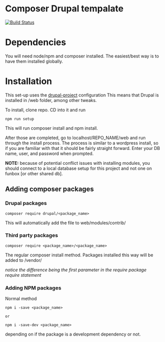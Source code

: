 # Composer Drupal tempalate

[![Build Status](https://travis-ci.org/drupal-composer/drupal-project.svg?branch=8.x)](https://travis-ci.org/drupal-composer/drupal-project)

# Dependencies
You will need node/npm and composer installed. The easiest/best way is to have them installed globally.

# Installation
This set-up uses the [drupal-project](https://github.com/drupal-composer/drupal-project) configuration
This means that Drupal is installed in /web folder, among other tweaks.

To install, clone repo. CD into it and run
```shell
npm run setup
```

This will run composer install and npm install.

After those are completed, go to localhost/REPO_NAME/web and run through the install process.
The process is similar to a wordpress install, so if you are familiar with that it should be
fairly straight forward. Enter your DB name, user, and password when prompted.

**NOTE:** because of potential conflict issues with installing modules, you should connect to a local database setup for this project and not one on funbox [or other shared db].

## Adding composer packages

### Drupal packages
```shell
composer require drupal/<package_name>
```

This will automatically add the file to web/modules/contrib/

### Third party packages
```shell
composer require <package_name>/<package_name>
```

The regular composer install method. Packages installed this way will be added to /vendor/


*notice the difference being the first parameter in the require package require statement*

### Adding NPM packages
Normal method

```shell
npm i -save <package_name>

or

npm i -save-dev <package_name>
```

depending on if the package is a development dependency or not.
